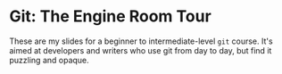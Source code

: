# Git: The Engine Room Tour

These are my slides for a beginner to intermediate-level `git` course. It's aimed
at developers and writers who use git from day to day, but find it puzzling and
opaque.
